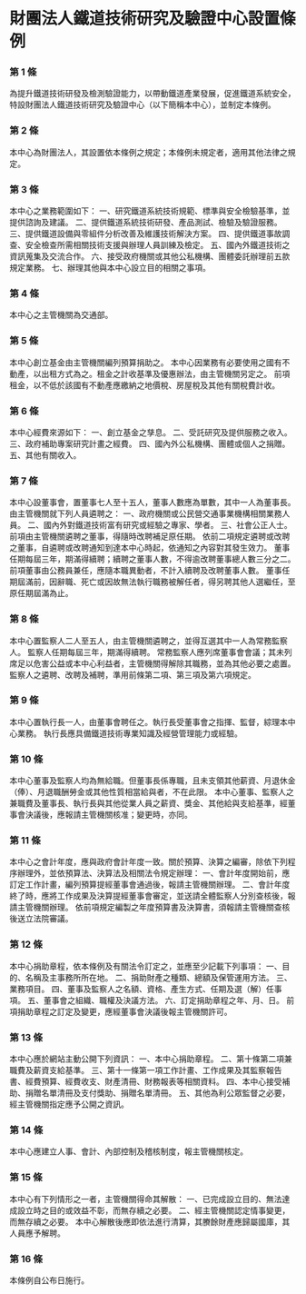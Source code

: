 # 財團法人鐵道技術研究及驗證中心設置條例

### 第 1 條

為提升鐵道技術研發及檢測驗證能力，以帶動鐵道產業發展，促進鐵道系統安全，特設財團法人鐵道技術研究及驗證中心（以下簡稱本中心），並制定本條例。

### 第 2 條

本中心為財團法人，其設置依本條例之規定；本條例未規定者，適用其他法律之規定。

### 第 3 條

本中心之業務範圍如下：
一、研究鐵道系統技術規範、標準與安全檢驗基準，並提供諮詢及建議。
二、提供鐵道系統技術研發、產品測試、檢驗及驗證服務。
三、提供鐵道設備與零組件分析改善及維護技術解決方案。
四、提供鐵道事故調查、安全檢查所需相關技術支援與辦理人員訓練及檢定。
五、國內外鐵道技術之資訊蒐集及交流合作。
六、接受政府機關或其他公私機構、團體委託辦理前五款規定業務。
七、辦理其他與本中心設立目的相關之事項。

### 第 4 條

本中心之主管機關為交通部。

### 第 5 條

本中心創立基金由主管機關編列預算捐助之。
本中心因業務有必要使用之國有不動產，以出租方式為之。租金之計收基準及優惠辦法，由主管機關另定之。
前項租金，以不低於該國有不動產應繳納之地價稅、房屋稅及其他有關稅費計收。

### 第 6 條

本中心經費來源如下：
一、創立基金之孳息。
二、受託研究及提供服務之收入。
三、政府補助專案研究計畫之經費。
四、國內外公私機構、團體或個人之捐贈。
五、其他有關收入。

### 第 7 條

本中心設董事會，置董事七人至十五人，董事人數應為單數，其中一人為董事長。由主管機關就下列人員遴聘之：
一、政府機關或公民營交通事業機構相關業務人員。
二、國內外對鐵道技術富有研究或經驗之專家、學者。
三、社會公正人士。
前項由主管機關遴聘之董事，得隨時改聘補足原任期。
依前二項規定遴聘或改聘之董事，自遴聘或改聘通知到達本中心時起，依通知之內容對其發生效力。
董事任期每屆三年，期滿得續聘；續聘之董事人數，不得逾改聘董事總人數三分之二。
前項董事由公務員兼任，應隨本職異動者，不計入續聘及改聘董事人數。
董事任期屆滿前，因辭職、死亡或因故無法執行職務被解任者，得另聘其他人選繼任，至原任期屆滿為止。

### 第 8 條

本中心置監察人二人至五人，由主管機關遴聘之，並得互選其中一人為常務監察人。
監察人任期每屆三年，期滿得續聘。
常務監察人應列席董事會會議；其未列席足以危害公益或本中心利益者，主管機關得解除其職務，並為其他必要之處置。
監察人之遴聘、改聘及補聘，準用前條第二項、第三項及第六項規定。

### 第 9 條

本中心置執行長一人，由董事會聘任之。執行長受董事會之指揮、監督，綜理本中心業務。
執行長應具備鐵道技術專業知識及經營管理能力或經驗。

### 第 10 條

本中心董事及監察人均為無給職。但董事長係專職，且未支領其他薪資、月退休金（俸）、月退職酬勞金或其他性質相當給與者，不在此限。
本中心董事、監察人之兼職費及董事長、執行長與其他從業人員之薪資、獎金、其他給與支給基準，經董事會決議後，應報請主管機關核准；變更時，亦同。

### 第 11 條

本中心之會計年度，應與政府會計年度一致。關於預算、決算之編審，除依下列程序辦理外，並依預算法、決算法及相關法令規定辦理：
一、會計年度開始前，應訂定工作計畫，編列預算提經董事會通過後，報請主管機關辦理。
二、會計年度終了時，應將工作成果及決算提經董事會審定，並送請全體監察人分別查核後，報請主管機關辦理。
依前項規定編製之年度預算書及決算書，須報請主管機關查核後送立法院審議。

### 第 12 條

本中心捐助章程，依本條例及有關法令訂定之，並應至少記載下列事項：
一、目的、名稱及主事務所所在地。
二、捐助財產之種類、總額及保管運用方法。
三、業務項目。
四、董事及監察人之名額、資格、產生方式、任期及選（解）任事項。
五、董事會之組織、職權及決議方法。
六、訂定捐助章程之年、月、日。
前項捐助章程之訂定及變更，應經董事會決議後報主管機關許可。

### 第 13 條

本中心應於網站主動公開下列資訊：
一、本中心捐助章程。
二、第十條第二項兼職費及薪資支給基準。
三、第十一條第一項工作計畫、工作成果及其監察報告書、經費預算、經費收支、財產清冊、財務報表等相關資料。
四、本中心接受補助、捐贈名單清冊及支付獎助、捐贈名單清冊。
五、其他為利公眾監督之必要，經主管機關指定應予公開之資訊。

### 第 14 條

本中心應建立人事、會計、內部控制及稽核制度，報主管機關核定。

### 第 15 條

本中心有下列情形之一者，主管機關得命其解散：
一、已完成設立目的、無法達成設立時之目的或效益不彰，而無存續之必要。
二、經主管機關認定情事變更，而無存續之必要。
本中心解散後應即依法進行清算，其賸餘財產應歸屬國庫，其人員應予解聘。

### 第 16 條

本條例自公布日施行。
